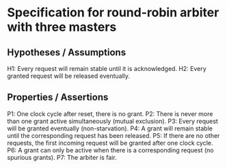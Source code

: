 Specification for round-robin arbiter with three masters
========================================================

Hypotheses / Assumptions
------------------------

H1: Every request will remain stable until it is acknowledged.
H2: Every granted request will be released eventually.

Properties / Assertions
-----------------------

P1: One clock cycle after reset, there is no grant. 
P2: There is never more than one grant active simultaneously (mutual exclusion).
P3: Every request will be granted eventually (non-starvation).
P4: A grant will remain stable until the corresponding request has been released.
P5: If there are no other requests, the first incoming request will be granted
    after one clock cycle.
P6: A grant can only be active when there is a corresponding request (no spurious
    grants).
P7: The arbiter is fair.

